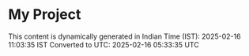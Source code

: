 # My Project

This content is dynamically generated in Indian Time (IST): 2025-02-16 11:03:35 IST
Converted to UTC: 2025-02-16 05:33:35 UTC
